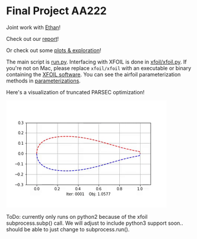 # Final Project AA222

Joint work with [Ethan](https://github.com/ezshen)!

Check out our [report](report.pdf)!

Or check out some [plots & exploration](results/plotting.ipynb)!

The main script is [run.py](run.py). Interfacing with XFOIL is done in [xfoil/xfoil.py](xfoil/xfoil.py). If you're not on Mac, please replace `xfoil/xfoil` with an executable or binary containing the [XFOIL software](https://web.mit.edu/drela/Public/web/xfoil/). You can see the airfoil parameterization methods in [parameterizations](parameterizations).

Here's a visualization of truncated PARSEC optimization!

![](results/plots/trunc_parsec.gif)


ToDo: currently only runs on python2 because of the xfoil subprocess.subp() call. We will adjust to include python3 support soon.. should be able to just change to subprocess.run().
